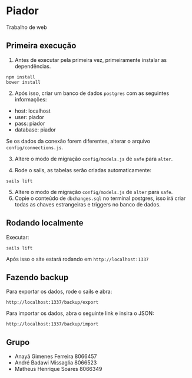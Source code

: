 # Piador

Trabalho de web

## Primeira execução
1. Antes de executar pela primeira vez, primeiramente instalar as dependências.
  
  ```
  npm install
  bower install
  ```

2. Após isso, criar um banco de dados `postgres` com as seguintes informações:
  
  * host: localhost
  * user: piador
  * pass: piador
  * database: piador
  
  Se os dados da conexão forem diferentes, alterar o arquivo `config/connections.js`.

3. Altere o modo de migração `config/models.js` de `safe` para `alter`.

4. Rode o sails, as tabelas serão criadas automaticamente:
  ```
  sails lift
  ```
  
5. Altere o modo de migração `config/models.js` de `alter` para `safe`.
6. Copie o conteúdo de `dbchanges.sql` no terminal postgres, isso irá criar todas as chaves estrangeiras e triggers no banco de dados.

## Rodando localmente

Executar:
```
sails lift
```

Após isso o site estará rodando em `http://localhost:1337`

## Fazendo backup

Para exportar os dados, rode o sails e abra:
```
http://localhost:1337/backup/export
```

Para importar os dados, abra o seguinte link e insira o JSON:
```
http://localhost:1337/backup/import
```

## Grupo
* Anayã Gimenes Ferreira 8066457
* André Badawi Missaglia 8066523
* Matheus Henrique Soares 8066349
